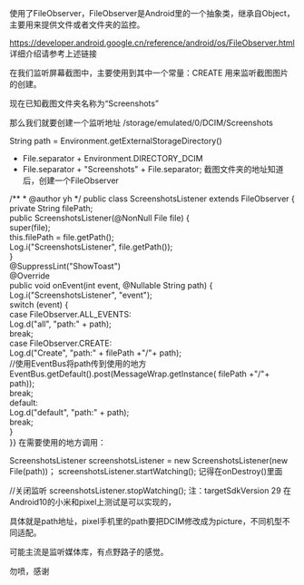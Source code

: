 使用了FileObserver，FileObserver是Android里的一个抽象类，继承自Object，主要用来提供文件或者文件夹的监控。



https://developer.android.google.cn/reference/android/os/FileObserver.html
详细介绍请参考上述链接

在我们监听屏幕截图中，主要使用到其中一个常量：CREATE 用来监听截图图片的创建。

现在已知截图文件夹名称为“Screenshots”

那么我们就要创建一个监听地址 /storage/emulated/0/DCIM/Screenshots

String path = Environment.getExternalStorageDirectory() 
+ File.separator + Environment.DIRECTORY_DCIM 
+ File.separator + "Screenshots" + File.separator;
截图文件夹的地址知道后，创建一个FileObserver

/** * @author yh */
public class ScreenshotsListener extends FileObserver {    
  private String filePath;    
public ScreenshotsListener(@NonNull File file) {        
    super(file);        
    this.filePath = file.getPath();        
    Log.i("ScreenshotsListener", file.getPath());    
}    
@SuppressLint("ShowToast")    
@Override    
public void onEvent(int event, @Nullable String path) {        
   Log.i("ScreenshotsListener", "event");        
      switch (event) {            
         case FileObserver.ALL_EVENTS:                
          Log.d("all", "path:" + path);                
          break;            
         case FileObserver.CREATE:               
          Log.d("Create", "path:" + filePath +"/"+ path);                
        //使用EventBus将path传到使用的地方          
         EventBus.getDefault().post(MessageWrap.getInstance( filePath +"/"+ path));               
          break;            
         default:                
           Log.d("default", "path:" + path);                
          break;        
}    
}}
在需要使用的地方调用：

ScreenshotsListener screenshotsListener = new ScreenshotsListener(new File(path))；
screenshotsListener.startWatching();
记得在onDestroy()里面

//关闭监听
screenshotsListener.stopWatching();
注：targetSdkVersion 29 在Android10的小米和pixel上测试是可以实现的，

具体就是path地址，pixel手机里的path要把DCIM修改成为picture，不同机型不同适配。

可能主流是监听媒体库，有点野路子的感觉。

勿喷，感谢


